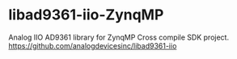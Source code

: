 # libad9361-iio-ZynqMP
Analog IIO AD9361 library for ZynqMP Cross compile SDK project. https://github.com/analogdevicesinc/libad9361-iio
